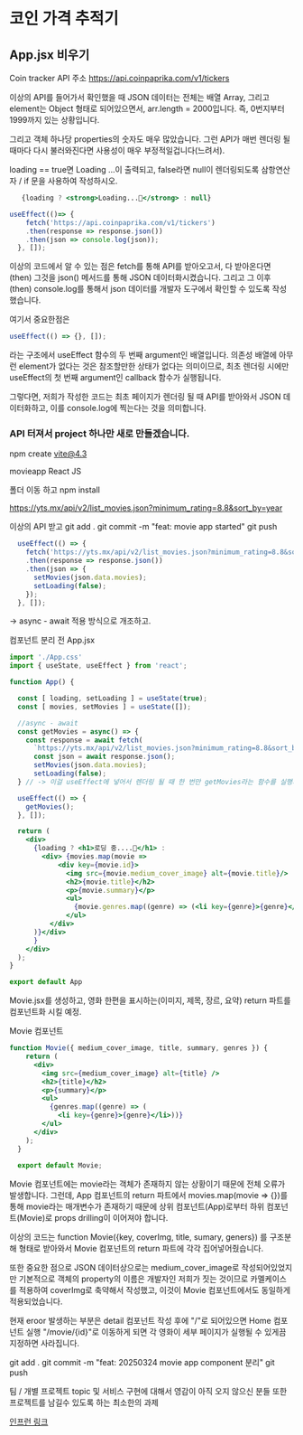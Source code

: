 # 코인 가격 추적기

## App.jsx 비우기

Coin tracker API 주소
https://api.coinpaprika.com/v1/tickers

이상의 API를 들어가서 확인했을 때 JSON 데이터는 전체는 배열 Array, 그리고 element는 Object 형태로 되어있으면서, arr.length = 2000입니다.
즉, 0번지부터 1999까지 있는 상황입니다.

그리고 객체 하나당 properties의 숫자도 매우 많았습니다. 그런 API가 매번 렌더링 될때마다 다시 불러와진다면 사용성이 매우 부정적일겁니다(느려서).

loading == true면 Loading ...이 출력되고,
false라면 null이 렌더링되도록 삼항연산자 / if 문을 사용하여 작성하시오.

```jsx
   {loading ? <strong>Loading...🛵</strong> : null} 
```
```jsx
useEffect(()=> {
    fetch('https://api.coinpaprika.com/v1/tickers')
    .then(response => response.json())
    .then(json => console.log(json));
  }, []);
```

이상의 코드에서 알 수 있는 점은 fetch를 통해 API를 받아오고서, 다 받아온다면 (then) 그것을 json() 메서드를 통해 JSON 데이터화시켰습니다. 그리고 그 이후 (then) console.log를  통해서 json 데이터를 개발자 도구에서 확인할 수 있도록 작성했습니다.

여기서 중요한점은
```jsx
useEffect(() => {}, []);
```
라는 구조에서 useEffect 함수의 두 번째 argument인 배열입니다.
의존성 배열에 아무런 element가 없다는 것은 참조할만한 상태가 없다는 의미이므로, 최초 렌더링 시에만 useEffect의 첫 번째 argument인 callback 함수가 실행됩니다.

그렇다면, 저희가 작성한 코드는 최초 페이지가 렌더링 될 때 API를 받아와서 JSON 데이터화하고, 이를 console.log에 찍는다는 것을 의미합니다.

### API 터져서 project 하나만 새로 만들겠습니다.

npm create vite@4.3

movieapp 
React
JS

폴더 이동 하고
npm install

https://yts.mx/api/v2/list_movies.json?minimum_rating=8.8&sort_by=year

이상의 API 받고
git add .
git commit -m "feat: movie app started"
git push

```jsx
  useEffect(() => {
    fetch('https://yts.mx/api/v2/list_movies.json?minimum_rating=8.8&sort_by=year')
    .then(response => response.json())
    .then(json => {
      setMovies(json.data.movies);
      setLoading(false);
    });
  }, []); 
```

-> async - await 적용 방식으로 개조하고.


컴포넌트 분리 전 App.jsx
```jsx
import './App.css'
import { useState, useEffect } from 'react';

function App() {

  const [ loading, setLoading ] = useState(true);
  const [ movies, setMovies ] = useState([]);

  //async - await
  const getMovies = async() => {
    const response = await fetch(
      `https://yts.mx/api/v2/list_movies.json?minimum_rating=8.8&sort_by=year`)
      const json = await response.json();
      setMovies(json.data.movies);
      setLoading(false);
  } // -> 이걸 useEffect에 넣어서 렌더링 될 때 한 번만 getMovies라는 함수를 실행시키겠다

  useEffect(() => {
    getMovies();
  }, []);

  return (
    <div>
      {loading ? <h1>로딩 중....🛵</h1> : 
        <div> {movies.map(movie => 
            <div key={movie.id}>
              <img src={movie.medium_cover_image} alt={movie.title}/>
              <h2>{movie.title}</h2>
              <p>{movie.summary}</p>
              <ul>
                {movie.genres.map((genre) => (<li key={genre}>{genre}</li>))}
              </ul>
          </div>
      )}</div>
      }
    </div>
  );
}

export default App
```

Movie.jsx를 생성하고, 영화 한편을 표시하는(이미지, 제목, 장르, 요약) return 파트를 컴포넌트화 시킬 예정.

Movie 컴포넌트
```jsx
function Movie({ medium_cover_image, title, summary, genres }) {
    return (
      <div>
        <img src={medium_cover_image} alt={title} />
        <h2>{title}</h2>
        <p>{summary}</p>
        <ul>
          {genres.map((genre) => (
            <li key={genre}>{genre}</li>))}
        </ul>
      </div>
    );
  }
  
  export default Movie;
  ```

  Movie 컴포넌트에는 movie라는 객체가 존재하지 않는 상황이기 때문에 전체 오류가 발생합니다.
  그런데, App 컴포넌트의 return 파트에서 movies.map(movie => {})를 통해 movie라는 매개변수가 존재하기 때문에 상위 컴포넌트(App)로부터 하위 컴포넌트(Movie)로 props drilling이 이어져야 합니다.

  이상의 코드는 function Movie({key, coverImg, title, sumary, geners}) 를 구조분해 형태로 받아와서 Movie 컴포넌트의 return 파트에 각각 집어넣어줬습니다.

  또한 중요한 점으로 JSON 데이터상으로는 medium_cover_image로 작성되어있었지만 기본적으로 객체의 property의 이름은 개발자인 저희가 짓는 것이므로 카멜케이스를 적용하여 coverImg로 축약해서 작성했고, 이것이 Movie 컴포넌트에서도 동일하게 적용되었습니다. 

  현재 eroor 발생하는 부분은 detail 컴포넌트 작성 후에 "/"로 되어있으면 Home 컴포넌트 실행 "/movie/{id}"로 이동하게 되면 각 영화이 세부 페이지가 실행될 수 있게끔 지정하면 사라집니다. 

git add .
git commit -m "feat: 20250324 movie app component 분리"
git push

팀 / 개별 프로젝트 topic 및 서비스 구현에 대해서 
영감이 아직 오지 않으신 분들 또한 프로젝트를 남길수 있도록 하는 최소한의 과제

[인프런 링크](https://www.inflearn.com/course/1%EB%A7%8C%EC%8B%9C%EA%B0%84-%EC%9B%B9%ED%8E%98%EC%9D%B4%EC%A7%80-%EC%A0%9C%EC%9E%91)